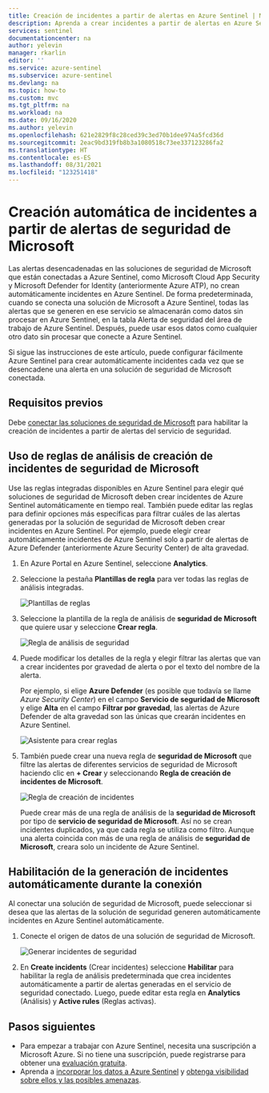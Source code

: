 ```yaml
---
title: Creación de incidentes a partir de alertas en Azure Sentinel | Microsoft Docs
description: Aprenda a crear incidentes a partir de alertas en Azure Sentinel.
services: sentinel
documentationcenter: na
author: yelevin
manager: rkarlin
editor: ''
ms.service: azure-sentinel
ms.subservice: azure-sentinel
ms.devlang: na
ms.topic: how-to
ms.custom: mvc
ms.tgt_pltfrm: na
ms.workload: na
ms.date: 09/16/2020
ms.author: yelevin
ms.openlocfilehash: 621e2829f8c28ced39c3ed70b1dee974a5fcd36d
ms.sourcegitcommit: 2eac9bd319fb8b3a1080518c73ee337123286fa2
ms.translationtype: HT
ms.contentlocale: es-ES
ms.lasthandoff: 08/31/2021
ms.locfileid: "123251418"
---
```

# <a name="automatically-create-incidents-from-microsoft-security-alerts"></a>Creación automática de incidentes a partir de alertas de seguridad de Microsoft

Las alertas desencadenadas en las soluciones de seguridad de Microsoft que están conectadas a Azure Sentinel, como Microsoft Cloud App Security y Microsoft Defender for Identity (anteriormente Azure ATP), no crean automáticamente incidentes en Azure Sentinel. De forma predeterminada, cuando se conecta una solución de Microsoft a Azure Sentinel, todas las alertas que se generen en ese servicio se almacenarán como datos sin procesar en Azure Sentinel, en la tabla Alerta de seguridad del área de trabajo de Azure Sentinel. Después, puede usar esos datos como cualquier otro dato sin procesar que conecte a Azure Sentinel.

Si sigue las instrucciones de este artículo, puede configurar fácilmente Azure Sentinel para crear automáticamente incidentes cada vez que se desencadene una alerta en una solución de seguridad de Microsoft conectada.

## <a name="prerequisites"></a>Requisitos previos

Debe [conectar las soluciones de seguridad de Microsoft](connect-data-sources.md#data-connection-methods) para habilitar la creación de incidentes a partir de alertas del servicio de seguridad.

## <a name="using-microsoft-security-incident-creation-analytics-rules"></a>Uso de reglas de análisis de creación de incidentes de seguridad de Microsoft

Use las reglas integradas disponibles en Azure Sentinel para elegir qué soluciones de seguridad de Microsoft deben crear incidentes de Azure Sentinel automáticamente en tiempo real. También puede editar las reglas para definir opciones más específicas para filtrar cuáles de las alertas generadas por la solución de seguridad de Microsoft deben crear incidentes en Azure Sentinel. Por ejemplo, puede elegir crear automáticamente incidentes de Azure Sentinel solo a partir de alertas de Azure Defender (anteriormente Azure Security Center) de alta gravedad.

1. En Azure Portal en Azure Sentinel, seleccione **Analytics**.

1. Seleccione la pestaña **Plantillas de regla** para ver todas las reglas de análisis integradas.

    ![Plantillas de reglas](media/incidents-from-alerts/rule-templates.png)

1. Seleccione la plantilla de la regla de análisis de **seguridad de Microsoft** que quiere usar y seleccione **Crear regla**.

    ![Regla de análisis de seguridad](media/incidents-from-alerts/security-analytics-rule.png)

1. Puede modificar los detalles de la regla y elegir filtrar las alertas que van a crear incidentes por gravedad de alerta o por el texto del nombre de la alerta.  
      
    Por ejemplo, si elige **Azure Defender** (es posible que todavía se llame *Azure Security Center*) en el campo **Servicio de seguridad de Microsoft** y elige **Alta** en el campo **Filtrar por gravedad**, las alertas de Azure Defender de alta gravedad son las únicas que crearán incidentes en Azure Sentinel.  

    ![Asistente para crear reglas](media/incidents-from-alerts/create-rule-wizard.png)

1. También puede crear una nueva regla de **seguridad de Microsoft** que filtre las alertas de diferentes servicios de seguridad de Microsoft haciendo clic en **+ Crear** y seleccionando **Regla de creación de incidentes de Microsoft**.

    ![Regla de creación de incidentes](media/incidents-from-alerts/incident-creation-rule.png)

    Puede crear más de una regla de análisis de la **seguridad de Microsoft** por tipo de **servicio de seguridad de Microsoft**. Así no se crean incidentes duplicados, ya que cada regla se utiliza como filtro. Aunque una alerta coincida con más de una regla de análisis de **seguridad de Microsoft**, creara solo un incidente de Azure Sentinel.

## <a name="enable-incident-generation-automatically-during-connection"></a>Habilitación de la generación de incidentes automáticamente durante la conexión

Al conectar una solución de seguridad de Microsoft, puede seleccionar si desea que las alertas de la solución de seguridad generen automáticamente incidentes en Azure Sentinel automáticamente.

1. Conecte el origen de datos de una solución de seguridad de Microsoft. 

   ![Generar incidentes de seguridad](media/incidents-from-alerts/generate-security-incidents.png)

1. En **Create incidents** (Crear incidentes) seleccione **Habilitar** para habilitar la regla de análisis predeterminada que crea incidentes automáticamente a partir de alertas generadas en el servicio de seguridad conectado. Luego, puede editar esta regla en **Analytics** (Análisis) y **Active rules** (Reglas activas).

## <a name="next-steps"></a>Pasos siguientes

- Para empezar a trabajar con Azure Sentinel, necesita una suscripción a Microsoft Azure. Si no tiene una suscripción, puede registrarse para obtener una [evaluación gratuita](https://azure.microsoft.com/free/).
- Aprenda a [incorporar los datos a Azure Sentinel](quickstart-onboard.md) y [obtenga visibilidad sobre ellos y las posibles amenazas](get-visibility.md).
